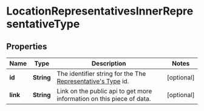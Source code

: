 

# LocationRepresentativesInnerRepresentativeType


## Properties

| Name | Type | Description | Notes |
|------------ | ------------- | ------------- | -------------|
|**id** | **String** | The identifier string for the The [Representative&#39;s Type](https://developers.intellihr.io/docs/v1/) id. |  [optional] |
|**link** | **String** | Link on the public api to get more information on this piece of data. |  [optional] |



